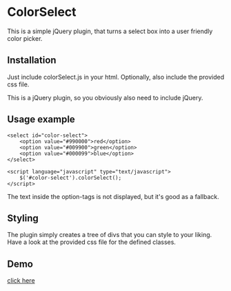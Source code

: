 # ColorSelect

This is a simple jQuery plugin, that turns a select box into a user friendly color picker.

## Installation

Just include colorSelect.js in your html. Optionally, also include the provided css file.

This is a jQuery plugin, so you obviously also need to include jQuery.

## Usage example

    <select id="color-select">
    	<option value="#990000">red</option>
    	<option value="#009900">green</option>
    	<option value="#000099">blue</option>
    </select>
    
    <script language="javascript" type="text/javascript">
        $('#color-select').colorSelect();
    </script>

The text inside the option-tags is not displayed, but it's good as a fallback.

## Styling

The plugin simply creates a tree of divs that you can style to your liking. Have a look at the provided css file for the defined classes.

## Demo

[click here](http://htmlpreview.github.com/?https://github.com/Lorenzschaef/colorSelect/blob/master/demo.html)
